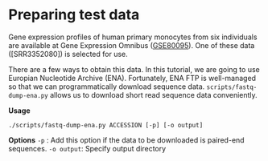 # Preparing test data
Gene expression profiles of human primary monocytes from six individuals are available at Gene Expression Omnibus ([GSE80095](https://www.ncbi.nlm.nih.gov/geo/query/acc.cgi?acc=GSE80095)). One of these data ([SRR3352080]) is selected for use.

There are a few ways to obtain this data. In this tutorial, we are going to use Europian Nucleotide Archive (ENA). Fortunately, ENA FTP is well-managed so that we can programmatically download sequence data. `scripts/fastq-dump-ena.py` allows us to download short read sequence data conveniently. 

**Usage**

```
./scripts/fastq-dump-ena.py ACCESSION [-p] [-o output]
```
**Options**
`-p` : Add this option if the data to be downloaded is paired-end sequences.
`-o output`: Specify output directory